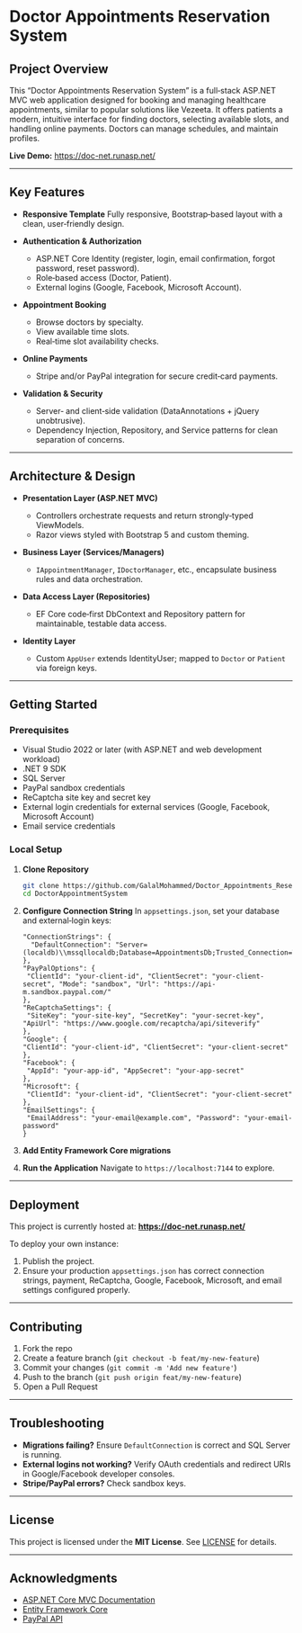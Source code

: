 # Doctor Appointments Reservation System

## Project Overview

This “Doctor Appointments Reservation System” is a full‑stack ASP.NET MVC web application designed for booking and managing healthcare appointments, similar to popular solutions like Vezeeta. It offers patients a modern, intuitive interface for finding doctors, selecting available slots, and handling online payments. Doctors can manage schedules, and maintain profiles.

**Live Demo:**
<https://doc-net.runasp.net/>

---

## Key Features

- **Responsive Template**
  Fully responsive, Bootstrap‑based layout with a clean, user‑friendly design.

- **Authentication & Authorization**
  - ASP.NET Core Identity (register, login, email confirmation, forgot password, reset password).
  - Role‑based access (Doctor, Patient).
  - External logins (Google, Facebook, Microsoft Account).

- **Appointment Booking**
  - Browse doctors by specialty.
  - View available time slots.
  - Real‑time slot availability checks.

- **Online Payments**
  - Stripe and/or PayPal integration for secure credit‑card payments.

- **Validation & Security**
  - Server‑ and client‑side validation (DataAnnotations + jQuery unobtrusive).
  - Dependency Injection, Repository, and Service patterns for clean separation of concerns.

---

## Architecture & Design

- **Presentation Layer (ASP.NET MVC)**
  - Controllers orchestrate requests and return strongly‑typed ViewModels.
  - Razor views styled with Bootstrap 5 and custom theming.

- **Business Layer (Services/Managers)**
  - `IAppointmentManager`, `IDoctorManager`, etc., encapsulate business rules and data orchestration.

- **Data Access Layer (Repositories)**
  - EF Core code‑first DbContext and Repository pattern for maintainable, testable data access.

- **Identity Layer**
  - Custom `AppUser` extends IdentityUser; mapped to `Doctor` or `Patient` via foreign keys.

---

## Getting Started

### Prerequisites

- Visual Studio 2022 or later (with ASP.NET and web development workload)
- .NET 9 SDK
- SQL Server
- PayPal sandbox credentials
- ReCaptcha site key and secret key
- External login credentials for external services (Google, Facebook, Microsoft Account)
- Email service credentials

### Local Setup

1. **Clone Repository**

   ```bash
   git clone https://github.com/GalalMohammed/Doctor_Appointments_Reservation_System.git
   cd DoctorAppointmentSystem
   ```

2. **Configure Connection String**
   In `appsettings.json`, set your database and external‑login keys:

   ```jsonc
   "ConnectionStrings": {
     "DefaultConnection": "Server=(localdb)\\mssqllocaldb;Database=AppointmentsDb;Trusted_Connection=True;"
   },
   "PayPalOptions": {
    "ClientId": "your-client-id", "ClientSecret": "your-client-secret", "Mode": "sandbox", "Url": "https://api-m.sandbox.paypal.com/"
   },
   "ReCaptchaSettings": {
    "SiteKey": "your-site-key", "SecretKey": "your-secret-key", "ApiUrl": "https://www.google.com/recaptcha/api/siteverify"
   },
   "Google": {
   "ClientId": "your-client-id", "ClientSecret": "your-client-secret"
   },
   "Facebook": {
    "AppId": "your-app-id", "AppSecret": "your-app-secret"
   },
   "Microsoft": {
    "ClientId": "your-client-id", "ClientSecret": "your-client-secret"
   },
   "EmailSettings": {
    "EmailAddress": "your-email@example.com", "Password": "your-email-password"
   }
   ```

3. **Add Entity Framework Core migrations**

4. **Run the Application**
   Navigate to `https://localhost:7144` to explore.

---

## Deployment

This project is currently hosted at:
**<https://doc-net.runasp.net/>**

To deploy your own instance:

1. Publish the project.
2. Ensure your production `appsettings.json` has correct connection strings, payment, ReCaptcha, Google, Facebook, Microsoft, and email settings configured properly.

---

## Contributing

1. Fork the repo
2. Create a feature branch (`git checkout -b feat/my-new-feature`)
3. Commit your changes (`git commit -m 'Add new feature'`)
4. Push to the branch (`git push origin feat/my-new-feature`)
5. Open a Pull Request

---

## Troubleshooting

- **Migrations failing?**
  Ensure `DefaultConnection` is correct and SQL Server is running.
- **External logins not working?**
  Verify OAuth credentials and redirect URIs in Google/Facebook developer consoles.
- **Stripe/PayPal errors?**
  Check sandbox keys.

---

## License

This project is licensed under the **MIT License**. See [LICENSE](LICENSE) for details.

---

## Acknowledgments

- [ASP.NET Core MVC Documentation](https://docs.microsoft.com/aspnet/core/mvc/)
- [Entity Framework Core](https://docs.microsoft.com/ef/core/)
- [PayPal API](https://developer.paypal.com/home/)

